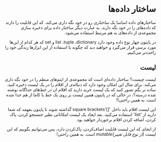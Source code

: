 <div dir=rtl>

# ساختار داده‌ها

ساختارهای داده اساسا یک *ساختاری* رو در خود نگه داری می‌کند. که این قابلیت را دارند که *داده‌های* را در خود نگه دارند. به عبارت دیگر ساختار داده برای ذخیره سازی مجموعه‌ی از داده‌های به هم مرتبط استفاده می‌‌شود.

در پایتون چهار نوع داده وجود دارد list ،tuple ،dictionary و  set که هر کدام از این‌ها مورد برسی قرار می‌گیرد و خواهید دید که چگونه با استفاده از این ابزارها زندگی خود را راحت‌تر می‌کنیم. 

## لیست 

لیست چیست؟ ساختار داده‌ای است که مجموعه‌ی از ایتم‌های منظم را در خود نگه داری می‌کند. برای مثال این امکان وجود دارد که *دنباله‌ی* از اقلام را در یک لیست ذخیره کنید.
ساده تر بگم تصور کنید که یک لیست خرید دارید که اقلام ان در خط‌های جداگانه نوشته شده درسته؟، در حالی که در پایتون همین لیست بر روی یک خط با کاما از هم جدا شده است. به همین راحتی!!

این لیست اقلام باید داخل  '[]'square brackets گذاشته شوند تا پایتون بفهمد که شما دارید از 'list' استفاده می‌کنید.
بعد ایجاد یک لیست امکاناتی نظیر جتستجو کردن، پاک کردن، اضافه کردن اقلام برخوردار خواهید بود.

از انجای که این لیست قابلیت اضاف‌کردن، پاک‌کردن دارد، پس می‌توانیم بگوییم که این لیست *(از نوع قابل تغییر)mutable* است. به همین راحتی!

